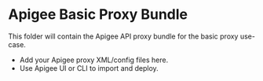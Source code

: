 # Apigee Basic Proxy Bundle

This folder will contain the Apigee API proxy bundle for the basic proxy use-case.

- Add your Apigee proxy XML/config files here.
- Use Apigee UI or CLI to import and deploy.
